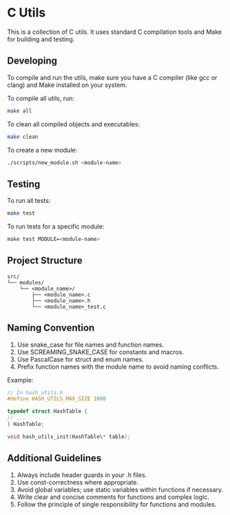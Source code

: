 # C Utils

This is a collection of C utils. It uses standard C compilation tools and Make for building and testing.

## Developing

To compile and run the utils, make sure you have a C compiler (like gcc or clang) and Make installed on your system.

To compile all utils, run:

```bash
make all
```

To clean all compiled objects and executables:

```bash
make clean
```

To create a new module:

```bash
./scripts/new_module.sh <module-name>
```

## Testing

To run all tests:

```bash
make test
```

To run tests for a specific module:

```bash
make test MODULE=<module-name>
```

## Project Structure

```
src/
└── modules/
    └── <module_name>/
        ├── <module_name>.c
        ├── <module_name>.h
        └── <module_name>_test.c
```

## Naming Convention

1. Use snake_case for file names and function names.
2. Use SCREAMING_SNAKE_CASE for constants and macros.
3. Use PascalCase for struct and enum names.
4. Prefix function names with the module name to avoid naming conflicts.

Example:

```c
// In hash_utils.h
#define HASH_UTILS_MAX_SIZE 1000

typedef struct HashTable {
// ...
} HashTable;

void hash_utils_init(HashTable\* table);
```

## Additional Guidelines

1. Always include header guards in your .h files.
2. Use const-correctness where appropriate.
3. Avoid global variables; use static variables within functions if necessary.
4. Write clear and concise comments for functions and complex logic.
5. Follow the principle of single responsibility for functions and modules.
